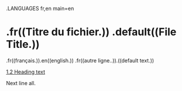 .LANGUAGES fr,en main=en
# .fr((Titre du fichier.)) .default((File Title.))

.fr((français.)).en((english.))
.fr((autre ligne..)).((default text.))


[1.2 Heading text](example.fr.md#h5)

Next line all.